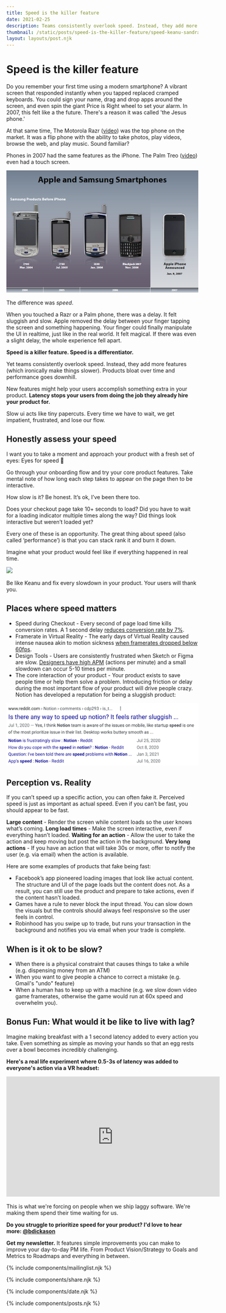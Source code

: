 ```yaml
---
title: Speed is the killer feature
date: 2021-02-25
description: Teams consistently overlook speed. Instead, they add more features (which ironically make things slower). Products bloat over time and performance goes downhill.
thumbnail: /static/posts/speed-is-the-killer-feature/speed-keanu-sandra.png
layout: layouts/post.njk
---
```


# Speed is the killer feature

Do you remember your first time using a modern smartphone? A vibrant screen that responded instantly when you tapped replaced cramped keyboards. You could sign your name, drag and drop apps around the screen, and even spin the giant Price is Right wheel to set your alarm. In 2007, this felt like a the future. There's a reason it was called 'the Jesus phone.'

At that same time, The Motorola Razr ([video](https://www.youtube.com/watch?v=4_IK295sfxQ)) was the top phone on the market. It was a flip phone with the ability to take photos, play videos, browse the web, and play music. Sound familiar?

Phones in 2007 had the same features as the iPhone. The Palm Treo ([video](https://www.youtube.com/watch?v=nK7FvGz4Jkc)) even had a touch screen.

<img src="/static/posts/speed-is-the-killer-feature/smartphones-2007.png">

The difference was *speed*.

When you touched a Razr or a Palm phone, there was a delay. It felt sluggish and slow. Apple removed the delay between your finger tapping the screen and something happening. Your finger could finally manipulate the UI in realtime, just like in the real world. It felt magical. If there was even a slight delay, the whole experience fell apart.

**Speed is a killer feature. Speed is a differentiator.**

Yet teams consistently overlook speed. Instead, they add more features (which ironically make things slower). Products bloat over time and performance goes downhill.

New features might help your users accomplish something extra in your product.
**Latency stops your users from doing the job they already hire your product for.**

Slow ui acts like tiny papercuts. Every time we have to wait, we get impatient, frustrated, and lose our flow.


## Honestly assess your speed

I want you to take a moment and approach your product with a fresh set of eyes: Eyes for speed  👀 

Go through your onboarding flow and try your core product features. Take mental note of how long each step takes to appear on the page then to be interactive.

How slow is it? 
Be honest. 
It’s ok, I’ve been there too.

Does your checkout page take 10+ seconds to load? Did you have to wait for a loading indicator multiple times along the way? Did things look interactive but weren’t loaded yet?

Every one of these is an opportunity. The great thing about speed (also called ‘performance’) is that you can stack rank it and burn it down.

Imagine what your product would feel like if everything happened in real time. 


<img src="{{ thumbnail }}" /><p class="caption">Be like Keanu and fix every slowdown in your product. Your users will thank you.</p>


## Places where speed matters

* Speed during Checkout - Every second of page load time kills conversion rates. A 1 second delay [reduces conversion rate by 7%](https://neilpatel.com/blog/loading-time/).
* Framerate in Virtual Reality - The early days of Virtual Reality caused intense nausea akin to motion sickness [when framerates dropped below 60fps](https://link.medium.com/QyheLe9rbeb).
* Design Tools - Users are consistently frustrated when Sketch or Figma are slow. [Designers have high APM](https://quizlet.com/blog/everything-i-know-about-design) (actions per minute) and a small slowdown can occur 5-10 times per minute.
* The core interaction of your product - Your product exists to save people time or help them solve a problem. Introducing friction or delay during the most important flow of your product will drive people crazy. Notion has developed a reputation for being a sluggish product:

<img src="/static/posts/speed-is-the-killer-feature/reddit-notion.png">

## Perception vs. Reality

If you can’t speed up a specific action, you can often fake it. Perceived speed is just as important as actual speed. Even if you can’t be fast, you should appear to be fast.

**Large content** - Render the screen while content loads so the user knows what’s coming. 
**Long load times** - Make the screen interactive, even if everything hasn’t loaded.
**Waiting for an action** - Allow the user to take the action and keep moving but post the action in the background.
**Very long actions** - If you have an action that will take 30s or more, offer to notify the user (e.g. via email) when the action is available.

Here are some examples of products that fake being fast:

* Facebook’s app pioneered loading images that look like actual content. The structure and UI of the page loads but the content does not. As a result, you can still use the product and prepare to take actions, even if the content hasn’t loaded.
* Games have a rule to never block the input thread. You can slow down the visuals but the controls should always feel responsive so the user feels in control.
* Robinhood has you swipe up to trade, but runs your transaction in the background and notifies you via email when your trade is complete.

## When is it ok to be slow?

* When there is a physical constraint that causes things to take a while (e.g. dispensing money from an ATM)
* When you want to give people a chance to correct a mistake (e.g. Gmail's "undo" feature)
* When a human has to keep up with a machine (e.g. we slow down video game framerates, otherwise the game would run at 60x speed and overwhelm you).

## Bonus Fun: What would it be like to live with lag?

Imagine making breakfast with a 1 second latency added to every action you take. Even something as simple as moving your hands so that an egg rests over a bowl becomes incredibly challenging. 

**Here's a real life experiment where 0.5-3s of latency was added to everyone's action via a VR headset:**

<iframe width="560" height="315" src="https://www.youtube.com/embed/_fNp37zFn9Q" frameborder="0" allow="accelerometer; autoplay; clipboard-write; encrypted-media; gyroscope; picture-in-picture" allowfullscreen></iframe>

This is what we're forcing on people when we ship laggy software. We're making them spend their time waiting for us.


**Do you struggle to prioritize speed for your product? I'd love to hear more: [@bdickason](http://twitter.com/bdickason)**

<strong>Get my newsletter.</strong>  It features simple improvements you can make to improve your day-to-day PM life. From Product Vision/Strategy to Goals and Metrics to Roadmaps and everything in between.


{% include components/mailinglist.njk %}

{% include components/share.njk %}

{% include components/date.njk %}

{% include components/posts.njk %}
